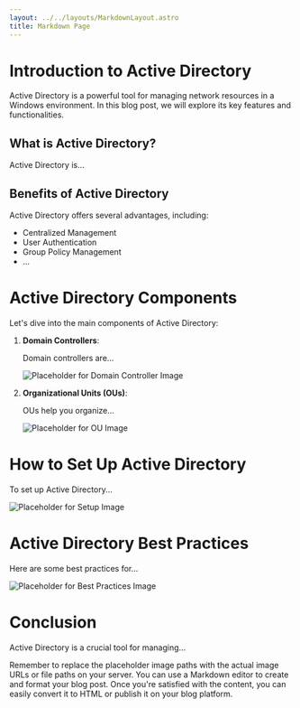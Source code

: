 ```yaml
---
layout: ../../layouts/MarkdownLayout.astro
title: Markdown Page
---
```


# Introduction to Active Directory

Active Directory is a powerful tool for managing network resources in a Windows environment. In this blog post, we will explore its key features and functionalities.

## What is Active Directory?

Active Directory is...

## Benefits of Active Directory

Active Directory offers several advantages, including:

- Centralized Management
- User Authentication
- Group Policy Management
- ...

# Active Directory Components

Let's dive into the main components of Active Directory:

1. **Domain Controllers**: 

   Domain controllers are...

   ![Placeholder for Domain Controller Image](/path/to/your/image.jpg)

2. **Organizational Units (OUs)**:

   OUs help you organize...

   ![Placeholder for OU Image](/path/to/your/image.jpg)

# How to Set Up Active Directory

To set up Active Directory...

![Placeholder for Setup Image](/path/to/your/image.jpg)

# Active Directory Best Practices

Here are some best practices for...

![Placeholder for Best Practices Image](/path/to/your/image.jpg)

# Conclusion

Active Directory is a crucial tool for managing...

Remember to replace the placeholder image paths with the actual image URLs or file paths on your server. You can use a Markdown editor to create and format your blog post. Once you're satisfied with the content, you can easily convert it to HTML or publish it on your blog platform.
